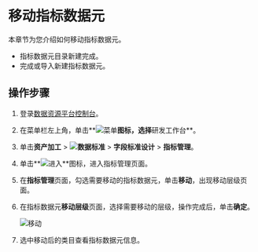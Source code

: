 # 移动指标数据元

本章节为您介绍如何移动指标数据元。

-   指标数据元目录新建完成。
-   完成或导入新建指标数据元。

## 操作步骤

1.  登录[数据资源平台控制台](https://dataq.console.aliyun.com)。

2.  在菜单栏左上角，单击**![菜单](https://static-aliyun-doc.oss-accelerate.aliyuncs.com/assets/img/zh-CN/6504337061/p188771.png)**图标，选择**研发工作台**。

3.  单击**资产加工** \> **![数据标准](https://static-aliyun-doc.oss-accelerate.aliyuncs.com/assets/img/zh-CN/6358100161/p208862.png)** \> **字段标准设计** \> **指标管理**。

4.  单击**![进入](https://static-aliyun-doc.oss-accelerate.aliyuncs.com/assets/img/zh-CN/6504337061/p188815.png)**图标，进入指标管理页面。

5.  在**指标管理**页面，勾选需要移动的指标数据元，单击**移动**，出现移动层级页面。

6.  在指标数据元**移动层级**页面，选择需要移动的层级，操作完成后，单击**确定**。

    ![移动](https://static-aliyun-doc.oss-accelerate.aliyuncs.com/assets/img/zh-CN/3966160161/p212720.png)

7.  选中移动后的类目查看指标数据元信息。


